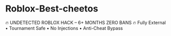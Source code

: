 # Roblox-Best-cheetos
🔥 UNDETECTED ROBLOX HACK – 6+ MONTHS ZERO BANS 🔥 Fully External • Tournament Safe • No Injections • Anti-Cheat Bypass
